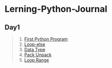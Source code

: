 # Lerning-Python-Journal

## Day1
> 1. [First Python Program](https://github.com/LonelyFellas/Lerning-Python-Journal/blob/main/docs/basic/first-python-program.md)
> 2. [Loop-else](https://github.com/LonelyFellas/Lerning-Python-Journal/blob/main/docs/basic/loop-else.md)
> 3. [Data Type](https://github.com/LonelyFellas/Lerning-Python-Journal/blob/main/docs/basic/data-type.md)
> 4. [Pack Unpack](https://github.com/LonelyFellas/Lerning-Python-Journal/blob/main/docs/basic/pack-unpack.md)
> 5. [Loop Range](https://github.com/LonelyFellas/Lerning-Python-Journal/blob/main/docs/basic/loop-range.md)